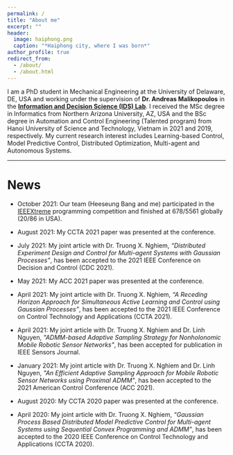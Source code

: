 ```yaml
---
permalink: /
title: "About me"
excerpt: ""
header:
  image: haiphong.png
  caption: "*Haiphong city, where I was born*"
author_profile: true
redirect_from:
  - /about/
  - /about.html
---
```


I am a PhD student in Mechanical Engineering at the University of Delaware, DE, USA and working under the supervision of **Dr. Andreas Malikopoulos** in the [**Information and Decision Science (IDS) Lab**](https://sites.udel.edu/ids-lab/people/).
I received the MSc degree in Informatics from Northern Arizona University, AZ, USA and the BSc degree in Automation and Control Engineering (Talented program) from Hanoi University of Science and Technology, Vietnam in 2021 and 2019, respectively.
My current research interest includes Learning-based Control, Model Predictive Control, Distributed Optimization, Multi-agent and Autonomous Systems.
<!-- I am a Student Member of the IEEE and the IEEE Control System Society. -->

***

# News

* October 2021: Our team (Heeseung Bang and me) participated in the [IEEEXtreme](https://ieeextreme.org/) programming competition and finished at 678/5561 globally (20/86 in USA).

* August 2021: My CCTA 2021 paper was presented at the conference.

* July 2021: My joint article with Dr. Truong X. Nghiem, <em>“Distributed Experiment Design and Control for Multi-agent Systems with Gaussian Processes”</em>, has been accepted to the 2021 IEEE Conference on Decision and Control (CDC 2021).

* May 2021: My ACC 2021 paper was presented at the conference.

* April 2021: My joint article with Dr. Truong X. Nghiem, <em>“A Receding Horizon Approach for Simultaneous Active Learning and Control using Gaussian Processes”</em>, has been accepted to the 2021 IEEE Conference on Control Technology and Applications (CCTA 2021).

* April 2021: My joint article with Dr. Truong X. Nghiem and Dr. Linh Nguyen, <em>"ADMM-based Adaptive Sampling Strategy for Nonholonomic Mobile Robotic Sensor Networks"</em>, has been accepted for publication in IEEE Sensors Journal.

* January 2021: My joint article with Dr. Truong X. Nghiem and Dr. Linh Nguyen, <em>"An Efficient Adaptive Sampling Approach for Mobile Robotic Sensor Networks using Proximal ADMM"</em>, has been accepted to the 2021 American Control Conference (ACC 2021).

* August 2020: My CCTA 2020 paper was presented at the conference.

* April 2020: My joint article with Dr. Truong X. Nghiem, <em>“Gaussian Process Based Distributed Model Predictive Control for Multi-agent Systems using Sequential Convex Programming and ADMM”</em>, has been accepted to the 2020 IEEE Conference on Control Technology and Applications (CCTA 2020).
